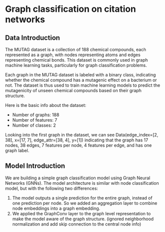 # Graph classification on citation networks

## Data Introduction

The MUTAG dataset is a collection of 188 chemical compounds, each represented as a graph, with nodes representing atoms and edges representing chemical bonds. This dataset is commonly used in graph machine learning tasks, particularly for graph classification problems.

Each graph in the MUTAG dataset is labeled with a binary class, indicating whether the chemical compound has a mutagenic effect on a bacterium or not. The dataset is thus used to train machine learning models to predict the mutagenicity of unseen chemical compounds based on their graph structure.

Here is the basic info about the dataset:
- Number of graphs: 188
- Number of features: 7
- Number of classes: 2

Looking into the first graph in the dataset, we can see 
Data(edge_index=[2, 38], x=[17, 7], edge_attr=[38, 4], y=[1])
indicating that the graph has 17 nodes, 38 edges, 7 features per node, 4 features per edge, and has one graph label.


## Model Introduction
We are building a simple graph classification model using Graph Neural Networks (GNNs). The model architecture is similar with node classification model, but with the following two differences:
1. The model outputs a single prediction for the entire graph, instead of one prediction per node. So we added an aggregation layer to combine node embeddings into a graph embedding.
2. We applied the GraphConv layer to the graph level representation to make the model aware of the graph structure. (ignored neighborhood normalization and add skip connection to the central node info)
